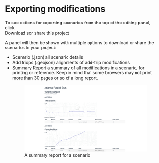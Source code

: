 # Exporting modifications

To see options for exporting scenarios from the top of the editing panel, click
<br><span class="ui-icon"><i class="fa fa-share-alt-square"></i>Download sor share this project</span>

A panel will then be shown with multiple options to download or share the scenarios in your project:
<ul>
  <li><span class="btn btn-info"><i class="fa fa-download"></i> Scenario (.json)</span> all scenario details</li>
  <li><span class="btn btn-info"><i class="fa fa-download"></i> Add triops (.geojson)</span> alignments of add-trip modifications</li>
  <li><span class="btn btn-info"><i class="fa fa-print"></i> Summary Report</span> a summary of all modifications in a scenario, for printing or reference. Keep in mind that some browsers may not print more than 30 pages or so of a long report.
  <figure>
    <img src="../img/report.png" />
    <figcaption>A summary report for a scenario</figcaption>
  </figure>
  </li>
</ul>
